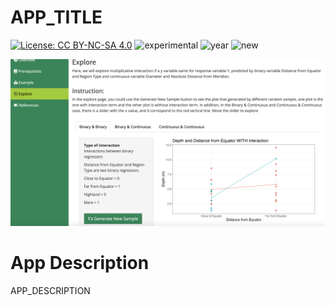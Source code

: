 # APP_TITLE

[![License: CC BY-NC-SA 4.0](https://img.shields.io/badge/License-CC%20BY--NC--SA%204.0-lightgrey.svg)](https://creativecommons.org/licenses/by-nc-sa/4.0/) 
![experimental](https://img.shields.io/badge/lifecycle-experimental-orange)
![year](https://img.shields.io/badge/year-2022-lightgrey)
![new](https://img.shields.io/badge/lifecycle-newapp-brightgreen)

![App Screenshot](../docs/Screenshot.png)

# App Description
APP_DESCRIPTION
